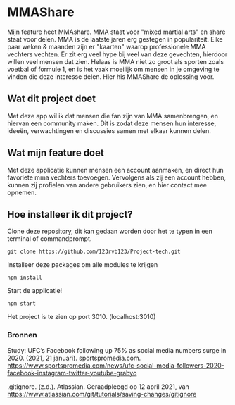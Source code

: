 # MMAShare
Mijn feature heet MMAshare. MMA staat voor "mixed martial arts" en share staat voor delen. MMA is de laatste jaren erg gestegen in populariteit. Elke paar weken & maanden zijn er "kaarten" waarop professionele MMA vechters vechten. Er zit erg veel hype bij veel van deze gevechten, hierdoor willen veel mensen dat zien. Helaas is MMA niet zo groot als sporten zoals voetbal of formule 1, en is het vaak moeilijk om mensen in je omgeving te vinden die deze interesse delen. Hier his MMAShare de oplossing voor.


## Wat dit project doet
Met deze app wil ik dat mensen die fan zijn van MMA samenbrengen, en hiervan een community maken. Dit is zodat deze mensen hun interesse, ideeën, verwachtingen en discussies samen met elkaar kunnen delen. 

## Wat mijn feature doet
Met deze applicatie kunnen mensen een account aanmaken, en direct hun favoriete mma vechters toevoegen. Vervolgens als zij een account hebben, kunnen zij profielen van andere gebruikers zien, en hier contact mee opnemen. 

## Hoe installeer ik dit project?
Clone deze repository, dit kan gedaan worden door het te typen in een terminal of commandprompt.
```
git clone https://github.com/123rvb123/Project-tech.git
```

Installeer deze packages om alle modules te krijgen
```
npm install
```

Start de applicatie!
```
npm start
```
Het project is te zien op port 3010. (localhost:3010)






### Bronnen
Study: UFC’s Facebook following up 75% as social media numbers surge in 2020. (2021, 21 januari). sportspromedia.com. https://www.sportspromedia.com/news/ufc-social-media-followers-2020-facebook-instagram-twitter-youtube-grabyo

.gitignore. (z.d.). Atlassian. Geraadpleegd op 12 april 2021, van https://www.atlassian.com/git/tutorials/saving-changes/gitignore

